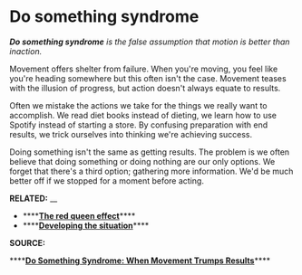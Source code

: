 # Do something syndrome

_**Do something syndrome** is the false assumption that motion is better than inaction._ 

Movement offers shelter from failure. When you're moving, you feel like you're heading somewhere but this often isn't the case. Movement teases with the illusion of progress, but action doesn't always equate to results. 

Often we mistake the actions we take for the things we really want to accomplish. We read diet books instead of dieting, we learn how to use Spotify instead of starting a store. By confusing preparation with end results, we trick ourselves into thinking we're achieving success. 

Doing something isn't the same as getting results. The problem is we often believe that doing something or doing nothing are our only options. We forget that there's a third option; gathering more information. We'd be much better off if we stopped for a moment before acting. 

**RELATED:**  __

* \*\*\*\*[**The red queen effect**](the-red-queen-effect.md)\*\*\*\*
* \*\*\*\*[**Developing the situation**](developing-the-situation.md)\*\*\*\*

**SOURCE:** 

\*\*\*\*[**Do Something Syndrome: When Movement Trumps Results**](https://fs.blog/2015/06/do-something-syndrome/)\*\*\*\*


